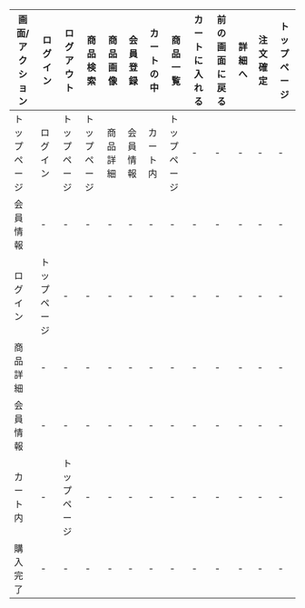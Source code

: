 |画面/アクション|ログイン|ログアウト|商品検索|商品画像|会員登録|カートの中|商品一覧|カートに入れる|前の画面に戻る|詳細へ|注文確定|トップページ|
|-------------|---------------|-------------|------------|-----------|------------|--------------|------------|---------------|-------------|----------|------------|--------------|
|トップページ   |ログイン    |トップページ   |トップページ   |商品詳細|会員情報|カート内|トップページ  |-  |- |- |- |- |-|トップページ|
|会員情報       |-          |-       |-        |-       |-       |-      |-              |-      |-      |-      |-     |-      |-     |トップページ|
|ログイン       |トップページ|-          |-          |-       |-       |-      |-              |-      |-      |-      |-      |-      |-     |トップページ|
|商品詳細       |-          |-           |-          |-       |-       |-      |-              |-      |-      |-      |-     |-     |-      |トップページ|
|会員情報       |-          |-          |-       |-       |-       |-      |-             |-       |-      |-      |-     |-      |-       |トップページ|
|カート内       |-           |トップページ   |-         |-        |-        |-      |-            |-       |-      |-      |-     |-    |-       |トップページ|
|購入完了       |-           |-           |-           |-        |-        |-       |-           |-       |-      |-      |-     |-    |トップページ|
